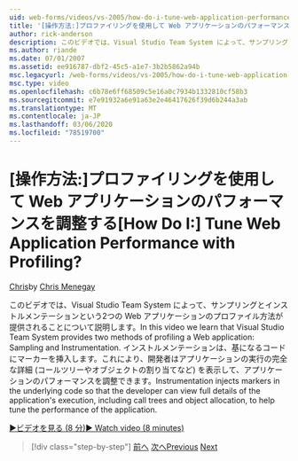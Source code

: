 ```yaml
---
uid: web-forms/videos/vs-2005/how-do-i-tune-web-application-performance-with-profiling
title: '[操作方法:]プロファイリングを使用して Web アプリケーションのパフォーマンスを調整する | Microsoft Docs'
author: rick-anderson
description: このビデオでは、Visual Studio Team System によって、サンプリングとインストルメンテーションという2つの Web アプリケーションのプロファイル方法が提供されることについて説明します。 インストルメンテーション inje...
ms.author: riande
ms.date: 07/01/2007
ms.assetid: ee916787-dbf2-45c5-a1e7-3b2b5862a94b
msc.legacyurl: /web-forms/videos/vs-2005/how-do-i-tune-web-application-performance-with-profiling
msc.type: video
ms.openlocfilehash: c6b78e6ff68509c5e16a0c7934b1332810cf58b3
ms.sourcegitcommit: e7e91932a6e91a63e2e46417626f39d6b244a3ab
ms.translationtype: MT
ms.contentlocale: ja-JP
ms.lasthandoff: 03/06/2020
ms.locfileid: "78519700"
---
```

# <a name="how-do-i-tune-web-application-performance-with-profiling"></a><span data-ttu-id="ea5eb-105">[操作方法:]プロファイリングを使用して Web アプリケーションのパフォーマンスを調整する</span><span class="sxs-lookup"><span data-stu-id="ea5eb-105">[How Do I:] Tune Web Application Performance with Profiling?</span></span>

<span data-ttu-id="ea5eb-106">[Chris](https://twitter.com/CMenegay)</span><span class="sxs-lookup"><span data-stu-id="ea5eb-106">by [Chris Menegay](https://twitter.com/CMenegay)</span></span>

<span data-ttu-id="ea5eb-107">このビデオでは、Visual Studio Team System によって、サンプリングとインストルメンテーションという2つの Web アプリケーションのプロファイル方法が提供されることについて説明します。</span><span class="sxs-lookup"><span data-stu-id="ea5eb-107">In this video we learn that Visual Studio Team System provides two methods of profiling a Web application: Sampling and Instrumentation.</span></span> <span data-ttu-id="ea5eb-108">インストルメンテーションは、基になるコードにマーカーを挿入します。これにより、開発者はアプリケーションの実行の完全な詳細 (コールツリーやオブジェクトの割り当てなど) を表示して、アプリケーションのパフォーマンスを調整できます。</span><span class="sxs-lookup"><span data-stu-id="ea5eb-108">Instrumentation injects markers in the underlying code so that the developer can view full details of the application's execution, including call trees and object allocation, to help tune the performance of the application.</span></span>

[<span data-ttu-id="ea5eb-109">&#9654;ビデオを見る (8 分)</span><span class="sxs-lookup"><span data-stu-id="ea5eb-109">&#9654; Watch video (8 minutes)</span></span>](https://channel9.msdn.com/Blogs/ASP-NET-Site-Videos/how-do-i-tune-web-application-performance-with-profiling)

> [!div class="step-by-step"]
> <span data-ttu-id="ea5eb-110">[前へ](how-do-i-load-test-a-web-application.md)
> [次へ](how-do-i-set-up-distributed-load-testing-for-high-volume-tests.md)</span><span class="sxs-lookup"><span data-stu-id="ea5eb-110">[Previous](how-do-i-load-test-a-web-application.md)
[Next](how-do-i-set-up-distributed-load-testing-for-high-volume-tests.md)</span></span>
